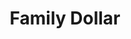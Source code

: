 ---
title: "Family Dollar"
url: /philadelphia/family-dollar-rising-sun-avenue/
shop: variety store
---